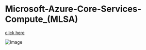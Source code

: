 # Microsoft-Azure-Core-Services-Compute_(MLSA)

[click here](https://stdntpartners-my.sharepoint.com/:v:/g/personal/nihal_dias_studentambassadors_com/EUkOGcfvV-1KifuH9B367EsBnGRX-oS3s3bsT3T7iLGFoQ?e=rz3NC9)

![Image](../images/core_services.jpeg=20x20)